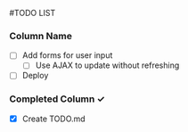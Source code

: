 #TODO LIST

### Column Name
- [ ] Add forms for user input
  - [ ] Use AJAX to update without refreshing
- [ ] Deploy  

### Completed Column ✓
- [x] Create TODO.md

